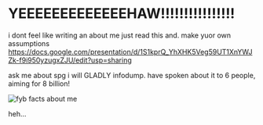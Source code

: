 # YEEEEEEEEEEEEEHAW!!!!!!!!!!!!!!!!

i dont feel like writing an about me just read this and. make yuor own assumptions
https://docs.google.com/presentation/d/1S1kprQ_YhXHK5Veg59UT1XnYWJZk-f9i950yzugxZJU/edit?usp=sharing

ask me about spg i will GLADLY infodump. have spoken about it to 6 people, aiming for 8 billion!

![fyb facts about me](https://github.com/user-attachments/assets/87642e4c-be03-4a36-8608-ff5f9d333efa)

<spoiler> heh... </spoiler>
